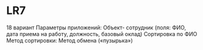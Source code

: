 # LR7
18 вариант
Параметры приложений: Объект- сотрудник (поля: ФИО, дата приема на работу, должность, базовый оклад) 
Сортировка по ФИО
Метод сортировки: Метод обмена («пузырька»)
